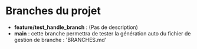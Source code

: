# Branches du projet

- **feature/test_handle_branch** : (Pas de description)
- **main** : cette branche permettra de tester la génération auto du fichier de gestion de branche : 'BRANCHES.md'
